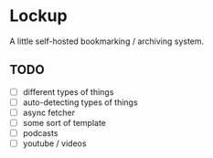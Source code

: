 # Lockup

A little self-hosted bookmarking / archiving system.

## TODO

* [ ] different types of things
* [ ] auto-detecting types of things
* [ ] async fetcher
* [ ] some sort of template
* [ ] podcasts
* [ ] youtube / videos